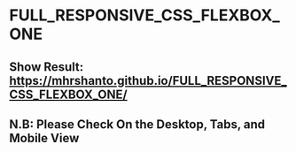 # FULL_RESPONSIVE_CSS_FLEXBOX_ONE
## Show Result: https://mhrshanto.github.io/FULL_RESPONSIVE_CSS_FLEXBOX_ONE/
## N.B: Please Check On the Desktop, Tabs, and Mobile View
